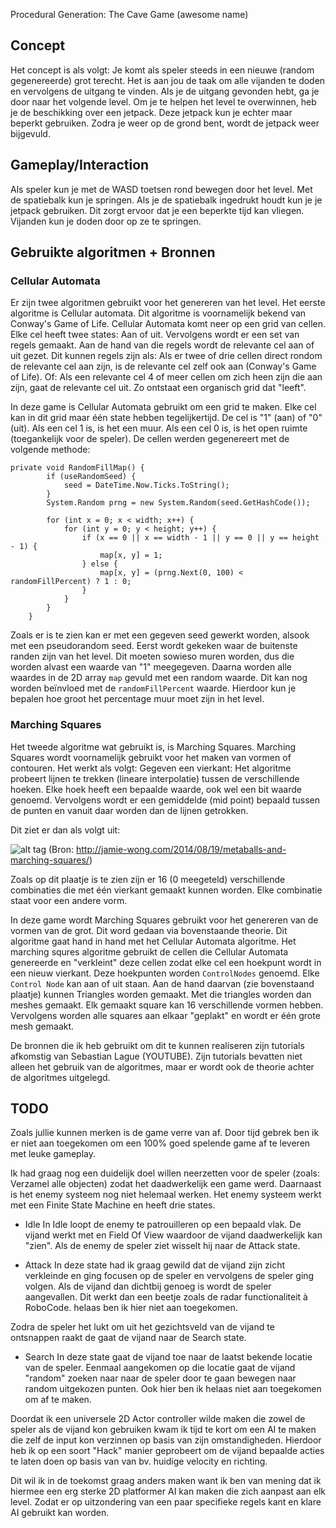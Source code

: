Procedural Generation: The Cave Game (awesome name)

## Concept

Het concept is als volgt: Je komt als speler steeds in een nieuwe (random gegenereerde) grot terecht. Het is aan jou de taak om alle vijanden te doden en vervolgens de uitgang te vinden. Als je de uitgang gevonden hebt, ga je door naar het volgende level. Om je te helpen het level te overwinnen, heb je de beschikking over een jetpack. Deze jetpack kun je echter maar beperkt gebruiken. Zodra je weer op de grond bent, wordt de jetpack weer bijgevuld.


## Gameplay/Interaction

Als speler kun je met de WASD toetsen rond bewegen door het level. Met de spatiebalk kun je springen. Als je de spatiebalk ingedrukt houdt kun je je jetpack gebruiken. Dit zorgt ervoor dat je een beperkte tijd kan vliegen. Vijanden kun je doden door op ze te springen. 


## Gebruikte algoritmen + Bronnen

### Cellular Automata
Er zijn twee algoritmen gebruikt voor het genereren van het level. Het eerste algoritme is Cellular automata. Dit algoritme is voornamelijk bekend van Conway's Game of Life. Cellular Automata komt neer op een grid van cellen. Elke cel heeft twee states: Aan of uit. Vervolgens wordt er een set van regels gemaakt. Aan de hand van die regels wordt de relevante cel aan of uit gezet. Dit kunnen regels zijn als: Als er twee of drie cellen direct rondom de relevante cel aan zijn, is de relevante cel zelf ook aan (Conway's Game of Life). Of: Als een relevante cel 4 of meer cellen om zich heen zijn die aan zijn, gaat de relevante cel uit. 
Zo ontstaat een organisch grid dat "leeft".

In deze game is Cellular Automata gebruikt om een grid te maken. Elke cel kan in dit grid maar één state hebben tegelijkertijd. De cel is "1" (aan) of "0" (uit). Als een cel 1 is, is het een muur. Als een cel 0 is, is het open ruimte (toegankelijk voor de speler). De cellen werden gegenereert met de volgende methode:

```
private void RandomFillMap() {
        if (useRandomSeed) {
            seed = DateTime.Now.Ticks.ToString();
        }
        System.Random prng = new System.Random(seed.GetHashCode());

        for (int x = 0; x < width; x++) {
            for (int y = 0; y < height; y++) {
                if (x == 0 || x == width - 1 || y == 0 || y == height - 1) {
                    map[x, y] = 1;
                } else {
                    map[x, y] = (prng.Next(0, 100) < randomFillPercent) ? 1 : 0;
                }
            }
        }
    }
```
Zoals er is te zien kan er met een gegeven seed gewerkt worden, alsook met een pseudorandom seed. Eerst wordt gekeken waar de buitenste randen zijn van het level. Dit moeten sowieso muren worden, dus die worden alvast een waarde van "1" meegegeven. Daarna worden alle waardes in de 2D array `map` gevuld met een random waarde. Dit kan nog worden beïnvloed met de `randomFillPercent` waarde. Hierdoor kun je bepalen hoe groot het percentage muur moet zijn in het level.

### Marching Squares
Het tweede algoritme wat gebruikt is, is Marching Squares. Marching Squares wordt voornamelijk gebruikt voor het maken van vormen of contouren. Het werkt als volgt: Gegeven een vierkant: Het algoritme probeert lijnen te trekken (lineare interpolatie) tussen de verschillende hoeken. Elke hoek heeft een bepaalde waarde, ook wel een bit waarde genoemd. Vervolgens wordt er een gemiddelde (mid point) bepaald tussen de punten en vanuit daar worden dan de lijnen getrokken.

Dit ziet er dan als volgt uit:

![alt tag](http://jamie-wong.com/images/14-08-11/marching-squares-mapping.png)
(Bron: http://jamie-wong.com/2014/08/19/metaballs-and-marching-squares/)

Zoals op dit plaatje is te zien zijn er 16 (0 meegeteld) verschillende combinaties die met één vierkant gemaakt kunnen worden. Elke combinatie staat voor een andere vorm.

In deze game wordt Marching Squares gebruikt voor het genereren van de vormen van de grot. Dit word gedaan via bovenstaande theorie. Dit algoritme gaat hand in hand met het Cellular Automata algoritme. Het marching squres algoritme gebruikt de cellen die Cellular Automata genereerde en "verkleint" deze cellen zodat elke cel een hoekpunt wordt in een nieuw vierkant. Deze hoekpunten worden `ControlNodes` genoemd. Elke `Control Node` kan aan of uit staan. Aan de hand daarvan (zie bovenstaand plaatje) kunnen Triangles worden gemaakt. Met die triangles worden dan meshes gemaakt. Elk gemaakt square kan 16 verschillende vormen hebben. Vervolgens worden alle squares aan elkaar "geplakt" en wordt er één grote mesh gemaakt.

De bronnen die ik heb gebruikt om dit te kunnen realiseren zijn tutorials afkomstig van Sebastian Lague (YOUTUBE). Zijn tutorials bevatten niet alleen het gebruik van de algoritmes, maar er wordt ook de theorie achter de algoritmes uitgelegd.

## TODO

Zoals jullie kunnen merken is de game verre van af. Door tijd gebrek ben ik er niet aan toegekomen om een 100% goed spelende game af te leveren met leuke gameplay.

Ik had graag nog een duidelijk doel willen neerzetten voor de speler (zoals: Verzamel alle objecten) zodat het daadwerkelijk een game werd. Daarnaast is het enemy systeem nog niet helemaal werken. Het enemy systeem werkt met een Finite State Machine en heeft drie states.

- Idle
  In Idle loopt de enemy te patrouilleren op een bepaald vlak. De vijand werkt met en Field Of View waardoor de vijand daadwerkelijk kan "zien". Als de enemy de speler ziet wisselt hij naar de Attack state.

- Attack
In deze state had ik graag gewild dat de vijand zijn zicht verkleinde en ging focusen op de speler en vervolgens de speler ging volgen. Als de vijand dan dichtbij genoeg is wordt de speler aangevallen. Dit werkt dan een beetje zoals de radar functionaliteit à RoboCode. helaas ben ik hier niet aan toegekomen. 

Zodra de speler het lukt om uit het gezichtsveld van de vijand te ontsnappen raakt de gaat de vijand naar de Search state.

- Search
In deze state gaat de vijand toe naar de laatst bekende locatie van de speler. Eenmaal aangekomen op die locatie gaat de vijand "random" zoeken naar naar de speler door te gaan bewegen naar random uitgekozen punten. Ook hier ben ik helaas niet aan toegekomen om af te maken.

Doordat ik een universele 2D Actor controller wilde maken die zowel de speler als de vijand kon gebruiken kwam ik tijd te kort om een AI te maken die zelf de input kon verzinnen op basis van zijn omstandigheden. Hierdoor heb ik op een soort "Hack" manier geprobeert om de vijand bepaalde acties te laten doen op basis van van bv. huidige velocity en richting.

Dit wil ik in de toekomst graag anders maken want ik ben van mening dat ik hiermee een erg sterke 2D platformer AI kan maken die zich aanpast aan elk level. Zodat er op uitzondering van een paar specifieke regels kant en klare AI gebruikt kan worden.
